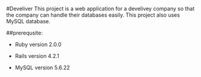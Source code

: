 #Develiver 
This project is a web application for a develivey company so that the company can handle their databases easily. 
This project also uses MySQL database. 

##prerequsite:

* Ruby version 2.0.0

* Rails version 4.2.1

* MySQL version 5.6.22


